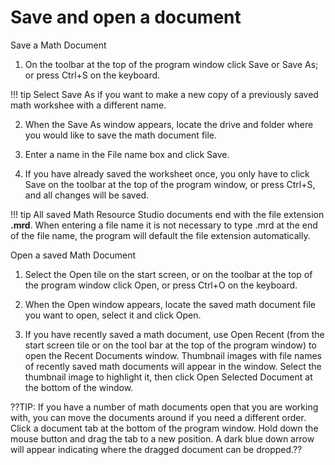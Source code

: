 # Save and open a document

Save a Math Document

1. On the toolbar at the top of the program window click Save or Save As; or press Ctrl+S on the keyboard.

!!! tip
    Select Save As if you want to make a new copy of a previously saved math workshee with a different name.

2. When the Save As window appears, locate the drive and folder where you would like to save the math document file.

3. Enter a name in the File name box and click Save.

4. If you have already saved the worksheet once, you only have to click Save on the toolbar at the top of the program window, or press Ctrl+S, and all changes will be saved.

!!! tip
    All saved Math Resource Studio documents end with the file extension **.mrd**. When entering a file name it is not necessary to type .mrd at the end of the file name, the program will default the file extension automatically.

Open a saved Math Document

1. Select the Open tile on the start screen, or on the toolbar at the top of the program window click Open, or press Ctrl+O on the keyboard.

2. When the Open window appears, locate the saved math document file you want to open, select it and click Open.

3. If you have recently saved a math document, use Open Recent (from the start screen tile or on the tool bar at the top of the program window) to open the Recent Documents window. Thumbnail images with file names of recently saved math documents will appear in the window. Select the thumbnail image to highlight it, then click Open Selected Document at the bottom of the window.

??TIP: If you have a number of math documents open that you are working with, you can move the documents around if you need a different order. Click a document tab at the bottom of the program window. Hold down the mouse button and drag the tab to a new position. A dark blue down arrow will appear indicating where the dragged document can be dropped.??
